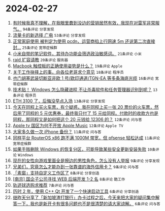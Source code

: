 # 2024-02-27

1. [有时候我真不理解，在我眼里蠢到没边的营销居然有效，我现在对雷军非常服气。](https://www.v2ex.com/t/1018677) `94条评论` `分享发现`
1. [流量卡的新选择 广电](https://www.v2ex.com/t/1018676) `53条评论` `分享发现`
1. [正常家庭使用 被判定为使用 pcdn，运营商掐上行网速 5m 还说第二次直接封...](https://www.v2ex.com/t/1018678) `25条评论` `宽带症候群`
1. [小米自带的笔记软件，其待办功能会筛选政治敏感词。](https://www.v2ex.com/t/1018679) `21条评论` `小米`
1. [raid 扩容请教](https://www.v2ex.com/t/1018680) `20条评论` `服务器`
1. [Macbook 触控板的正确使用姿势是什么？](https://www.v2ex.com/t/1018687) `19条评论` `Apple`
1. [关于工作抉择上的事，向各位老哥求个意见](https://www.v2ex.com/t/1018709) `18条评论` `程序员`
1. [也门胡塞武装切断亚非欧 1 号/欧印通道/TGN-EA 等多条海底光缆](https://www.v2ex.com/t/1018684) `16条评论` `宽带症候群`
1. [技术贴！ Windows 怎么隐藏进程 不让杀毒软件和任务管理器识别到呢？](https://www.v2ex.com/t/1018697) `13条评论` `程序员`
1. [ETH 3100 了，后悔没早点入场](https://www.v2ex.com/t/1018688) `13条评论` `分享发现`
1. [今天在同程上买火车票，有个疑惑，我在同程上买一张 20 票价的火车票，然后用了同程的 5 元优惠券，最终我只付了 15 元给同程。付款时的收款方也是同程，那同程又是如何把这个 20 元钱给 12306 的？](https://www.v2ex.com/t/1018693) `12条评论` `问与答`
1. [Apple tv 国区为何不开放 Apple Music](https://www.v2ex.com/t/1018674) `12条评论` `Apple TV`
1. [大家多久做一次 iPhone 备份？](https://www.v2ex.com/t/1018691) `11条评论` `问与答`
1. [同样平台 RouterOS x86 跑不满 1000M 带宽，但 pfsense 轻松达成](https://www.v2ex.com/t/1018682) `11条评论` `宽带症候群`
1. [如果手贱删除 Windows 的恢复分区，可能导致某些安全更新安装失败](https://www.v2ex.com/t/1018702) `10条评论` `Windows`
1. [现在的女性向游戏里面全是擦边的男性角色，怎么没有人举报](https://www.v2ex.com/t/1018701) `9条评论` `分享发现`
1. [兄弟们，究竟怎么才能办到一张靠谱的海外信用卡？](https://www.v2ex.com/t/1018698) `9条评论` `问与答`
1. [「素窗」支持自定义工作区了](https://www.v2ex.com/t/1018703) `8条评论` `分享创造`
1. [[南京] 国企子公司寻找 WEB 后端开发 1-2 名](https://www.v2ex.com/t/1018692) `8条评论` `酷工作`
1. [轨迹球选购求推荐](https://www.v2ex.com/t/1018690) `7条评论` `问与答`
1. [历时 2 年，使用 C++ Qt 开发了一个快速启动工具](https://www.v2ex.com/t/1018689) `6条评论` `分享创造`
1. [继昨天分享了「新加坡渣打银行」办卡过程之后，今天来把大家的疑问集中解答一下，我也是新开卡有很多问题也不是很清楚的请大家谅解。](https://www.v2ex.com/t/1018683) `6条评论` `问与答`
